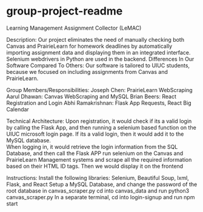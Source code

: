 # group-project-readme
Learning Management Assignment Collector (LeMAC)

Description: Our project eliminates the need of manually checking both Canvas and PrairieLearn for homework deadlines by automatically importing assignment data and displaying them in an integrated interface. Selenium webdrivers in Python are used in the backend.
Differences In Our Software Compared To Others: Our software is tailored to UIUC students, because we focused on including assignments from Canvas and PrairieLearn.

Group Members/Responsibilities:
Joseph Chen: PrairieLearn WebScraping
Aarul Dhawan: Canvas WebScraping and MySQL
Brian Beers: React Registration and Login 
Abhi Ramakrishnan:  Flask App Requests, React Big Calendar

Technical Architecture: Upon registration, it would check if its a valid login by calling the Flask App, and then running a selenium based function on the UIUC microsoft login page. If its a valid login, then it would add it to the MySQL database.  
When logging in, it would retrieve the login information from the SQL Database, and then call the Flask APP run selenium on the Canvas and PrairieLearn Management systems and scrape all the required information based on their HTML ID tags. Then we would display it on the frontend

Instructions:
Install the following libraries:
Selenium, Beautiful Soup, lxml, Flask, and React
Setup a MySQL Database, and change the password of the root database in canvas_scraper.py
cd into canvas_data and run python3 canvas_scraper.py
In a separate terminal, cd into login-signup and run npm start
